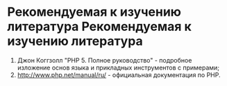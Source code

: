 Рекомендуемая к изучению литература
Рекомендуемая к изучению литература
===================================

1. Джон Коггзолл "PHP 5. Полное руководство" - подробное изложение основ языка и прикладных инструментов с примерами;
1. <http://www.php.net/manual/ru/> - официальная документация по PHP.
